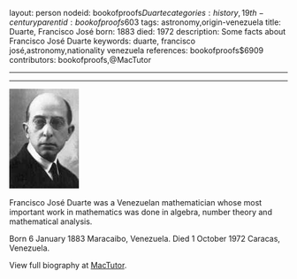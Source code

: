 layout: person
nodeid: bookofproofs$Duarte
categories: history,19th-century
parentid: bookofproofs$603
tags: astronomy,origin-venezuela
title: Duarte, Francisco José
born: 1883
died: 1972
description: Some facts about Francisco José Duarte
keywords: duarte, francisco josé,astronomy,nationality venezuela
references: bookofproofs$6909
contributors: bookofproofs,@MacTutor

---


---

![Duarte.jpg](https://github.com/bookofproofs/bookofproofs.github.io/blob/main/_sources/_assets/images/portraits/Duarte.jpg?raw=true)

Francisco José Duarte was a Venezuelan mathematician whose most important work in mathematics was done in algebra, number theory and mathematical analysis.

Born 6 January 1883 Maracaibo, Venezuela. Died 1 October 1972 Caracas, Venezuela.


View full biography at [MacTutor](https://mathshistory.st-andrews.ac.uk/Biographies/Duarte/).